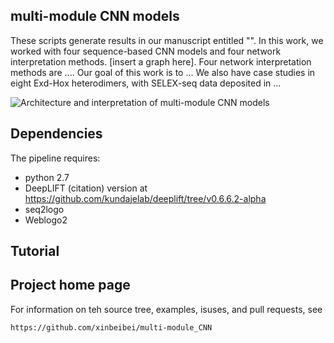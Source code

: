 ## multi-module CNN models

These scripts generate results in our manuscript entitled "". In this work, we worked with four sequence-based CNN models and four network interpretation methods.
[insert a graph here]. Four network interpretation methods are .... Our goal of this work is to ... We also have case studies in eight Exd-Hox heterodimers, with SELEX-seq data deposited in ... 

![Architecture and interpretation of multi-module CNN models](multi-module_CNN/Picture1.png)


## Dependencies

The pipeline requires:

* python 2.7
* DeepLIFT (citation) version at https://github.com/kundajelab/deeplift/tree/v0.6.6.2-alpha
* seq2logo
* Weblogo2



## Tutorial


## Project home page

For information on teh source tree, examples, isuses, and pull requests, see 

	https://github.com/xinbeibei/multi-module_CNN

